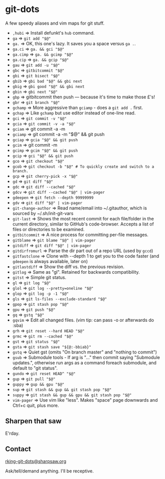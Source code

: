 git-dots
========

A few speedy aliases and vim maps for git stuff.

<!--
Requires: https://github.com/sharpsaw/perl-dots (for its bin/bin-docs)
Update by having sharpsaw/perl-dots then yy@" on the next line:
jjV}k!bin-docs
-->
* `,hubi` ⇒ Install defunkt's `hub` command.
* `ga` ⇒ `git add "$@"`
* `ga.` ⇒ OK, this one's lazy. It saves you a space versus `ga .`.
* `ga.ci` ⇒ `ga. && gci "$@"`
* `ga.cimp` ⇒ `ga. && gcimp "$@"`
* `ga.cip` ⇒ `ga. && gcip "$@"`
* `gau` ⇒ `git add -u "$@"`
* `gbc` ⇒ `gitbitcommit "$@"`
* `gbi` ⇒ `git bisect "$@"`
* `gbib` ⇒ `gbi bad "$@" && gbi next`
* `gbig` ⇒ `gbi good "$@" && gbi next`
* `gbin` ⇒ `gbi next "$@"`
* `gbp` ⇒ gitbitcommit then push — because it's time to make those £'s!
* `gbr` ⇒ `git branch "$@"`
* `gchamp` ⇒ More aggressive than `gciamp` - does a `git add .` first.
* `gchap` ⇒ Like `gchamp` but use editor instead of one-line read.
* `gci` ⇒ `git commit -v "$@"`
* `gcia` ⇒ `git commit -v -a "$@"`
* `gciam` ⇒ git commit -a -m
* `gciamp` ⇒ git commit -a -m "$@" && git push
* `gciap` ⇒ `gcia "$@" && git push`
* `gcim` ⇒ git commit -m
* `gcimp` ⇒ `gcim "$@" && git push`
* `gcip` ⇒ `gci "$@" && git push`
* `gco` ⇒ `git checkout "$@"`
* `gcob` ⇒ `git checkout -b "$@" # To quickly create and switch to a branch.`
* `gcp` ⇒ `git cherry-pick -x "$@"`
* `gd` ⇒ `git diff "$@"`
* `gdc` ⇒ `git diff --cached "$@"`
* `gdcv` ⇒ `git diff --cached "$@" | vim-pager`
* `gdeepen` ⇒ `git fetch --depth 99999999`
* `gdv` ⇒ `git diff "$@" | vim-pager`
* `git-change-author` ⇒ Read name/email into ~/.gitauthor, which is sourced by ~/.sh/init-git-vars
* `git-last` ⇒ Shows the most recent commit for each file/folder in the current directory, similar to GitHub's code-browser. Accepts a list of files or directories to be examined.
* `gitbitcommit` ⇒ A nice process for committing per-file messages.
* `gitblame` ⇒ `git blame "$@" | vim-pager`
* `gitdiff` ⇒ `git diff "$@" | vim-pager`
* `gitdirfromurl` ⇒ Parse the dir part out of a repo URL (used by `gccd`)
* `gitfastclone` ⇒ Clone with --depth 1 to get you to the code faster (and `gdeepen` is always available, later on)
* `gitlastdiff` ⇒ Show the diff vs. the previous revision.
* `gitlog` ⇒ Same as "gl". Retained for backwards compatibility.
* `gitst` ⇒ Simple git status.
* `gl` ⇒ `git log "$@"`
* `glol` ⇒ `git log --pretty=oneline "$@"`
* `glop` ⇒ `git log -p -1 "$@"`
* `gls` ⇒ `git ls-files --exclude-standard "$@"`
* `gpop` ⇒ `git stash pop "$@"`
* `gpu` ⇒ `git push "$@"`
* `gq` ⇒ `gstq "$@"`
* `gqvim` ⇒ Edit all changed files. (vim tip: can pass -o or afterwards do :sba)
* `grh` ⇒ `git reset --hard HEAD "$@"`
* `grmc` ⇒ `git rm --cached "$@"`
* `gst` ⇒ `git status "$@"`
* `gsta` ⇒ `git stash save "${@:-bbiab}"`
* `gstq` ⇒ Quiet gst (omits "On branch master" and "nothing to commit")
* `gsub` ⇒ Submodule tools - If arg is "..." then commit saying "Submodule updates.", otherwise run args as a command foreach submodule, and default to "git status".
* `gundo` ⇒ `git reset HEAD^ "$@"`
* `gup` ⇒ `git pull "$@"`
* `guppy` ⇒ `gup && gpu "$@"`
* `sup` ⇒ `git stash && gup && git stash pop "$@"`
* `suppy` ⇒ `git stash && gup && gpu && git stash pop "$@"`
* `vim-pager` ⇒ Use vim like "less". Makes "space" page downwards and Ctrl+c quit, plus more.

Sharpen that saw
----------------

E'rday.

Contact
-------

rking-git-dots@sharpsaw.org

Ask/tell/demand anything. I'll be receptive.
